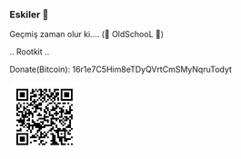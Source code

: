 ### Eskiler &#x1F4D7;

Geçmiş zaman olur ki.... (&#x1F49C; OldSchooL &#x1F49C;)

.. Rootkit ..





Donate(Bitcoin):
16r1e7C5Him8eTDyQVrtCmSMyNqruTodyt

![](https://github.com/expday/Yazilarim/raw/main/bitcoin-qrcode.png)

